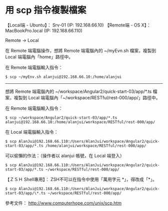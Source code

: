 # 用 scp 指令複製檔案
【Local端 - Ubuntu】： Srv-01 (IP: 192.168.66.10)
【Remote端 - OS X】：MacBookPro.local (IP: 192.168.66.110)


Remote → Local

在 Remote 端電腦操作，想將 Remote 端電腦內的 ~/myEvn.sh 檔案，複製到 Local 端電腦內「home」路徑中。

在 Remote 端電腦輸入指令：

    $ scp ~/myEnv.sh alanjui@192.168.66.10:/home/alanjui



----------

想將 Remote 端電腦內的 ~/workspace/Angular2/quick-start-03/app/*.ts 檔案，複製到 Local 端電腦內「~/workspace/RESTful/rest-000/app/」路徑中。

在 Remote 端電腦輸入指令：

    $ scp ~/workspace/Angular2/quick-start-03/app/*.ts alanjui@192.168.66.10:/home/alanjui/workspace/RESTful/rest-000/app/


在 Local 端電腦輸入指令：

    $ scp AlanJui@192.168.66.110:/Users/AlanJui/workspace/Angular2/quick-start-03/app/*.ts /home/alanjui/workspace/RESTful/rest-000/app/

可以偷懶的作法：（操作者以 alanjui 帳號，在 Local 端登入）

    $ scp AlanJui@192.168.66.110:/Users/AlanJui/workspace/Angular2/quick-start-03/app/*.ts ~/workspace/RESTful/rest-000/app/

【ＺＳＨ Shell專用】：
ZSH不可以在指令中使用「萬用字元 *」，得改成「\*」。

    $ scp AlanJui@192.168.66.110:/Users/AlanJui/workspace/Angular2/quick-start-03/app/\*.ts ~/workspace/RESTful/rest-000/app/

參考文件： http://www.computerhope.com/unix/scp.htm

